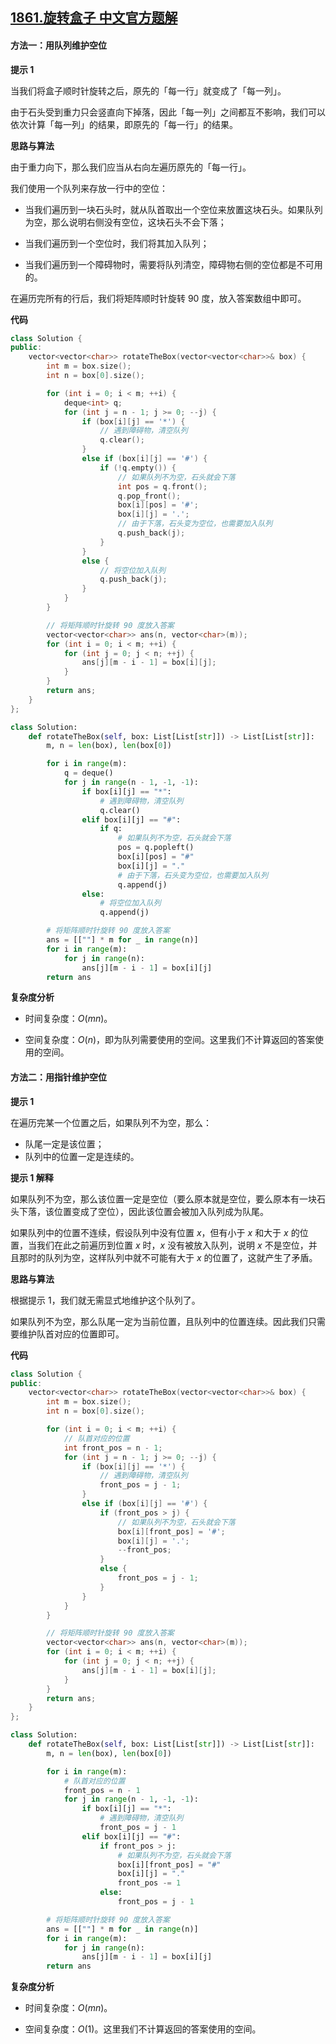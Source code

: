 ## [1861.旋转盒子 中文官方题解](https://leetcode.cn/problems/rotating-the-box/solutions/100000/xuan-zhuan-he-zi-by-leetcode-solution-us55)

#### 方法一：用队列维护空位

**提示 $1$**

当我们将盒子顺时针旋转之后，原先的「每一行」就变成了「每一列」。

由于石头受到重力只会竖直向下掉落，因此「每一列」之间都互不影响，我们可以依次计算「每一列」的结果，即原先的「每一行」的结果。

**思路与算法**

由于重力向下，那么我们应当从右向左遍历原先的「每一行」。

我们使用一个队列来存放一行中的空位：

- 当我们遍历到一块石头时，就从队首取出一个空位来放置这块石头。如果队列为空，那么说明右侧没有空位，这块石头不会下落；

- 当我们遍历到一个空位时，我们将其加入队列；

- 当我们遍历到一个障碍物时，需要将队列清空，障碍物右侧的空位都是不可用的。

在遍历完所有的行后，我们将矩阵顺时针旋转 $90$ 度，放入答案数组中即可。

**代码**

```C++ [sol1-C++]
class Solution {
public:
    vector<vector<char>> rotateTheBox(vector<vector<char>>& box) {
        int m = box.size();
        int n = box[0].size();

        for (int i = 0; i < m; ++i) {
            deque<int> q;
            for (int j = n - 1; j >= 0; --j) {
                if (box[i][j] == '*') {
                    // 遇到障碍物，清空队列
                    q.clear();
                }
                else if (box[i][j] == '#') {
                    if (!q.empty()) {
                        // 如果队列不为空，石头就会下落
                        int pos = q.front();
                        q.pop_front();
                        box[i][pos] = '#';
                        box[i][j] = '.';
                        // 由于下落，石头变为空位，也需要加入队列
                        q.push_back(j);
                    }
                }
                else {
                    // 将空位加入队列
                    q.push_back(j);
                }
            }
        }

        // 将矩阵顺时针旋转 90 度放入答案
        vector<vector<char>> ans(n, vector<char>(m));
        for (int i = 0; i < m; ++i) {
            for (int j = 0; j < n; ++j) {
                ans[j][m - i - 1] = box[i][j];
            }
        }
        return ans;
    }
};
```

```Python [sol1-Python3]
class Solution:
    def rotateTheBox(self, box: List[List[str]]) -> List[List[str]]:
        m, n = len(box), len(box[0])

        for i in range(m):
            q = deque()
            for j in range(n - 1, -1, -1):
                if box[i][j] == "*":
                    # 遇到障碍物，清空队列
                    q.clear()
                elif box[i][j] == "#":
                    if q:
                        # 如果队列不为空，石头就会下落
                        pos = q.popleft()
                        box[i][pos] = "#"
                        box[i][j] = "."
                        # 由于下落，石头变为空位，也需要加入队列
                        q.append(j)
                else:
                    # 将空位加入队列
                    q.append(j)

        # 将矩阵顺时针旋转 90 度放入答案
        ans = [[""] * m for _ in range(n)]
        for i in range(m):
            for j in range(n):
                ans[j][m - i - 1] = box[i][j]
        return ans
```

**复杂度分析**

- 时间复杂度：$O(mn)$。

- 空间复杂度：$O(n)$，即为队列需要使用的空间。这里我们不计算返回的答案使用的空间。

#### 方法二：用指针维护空位

**提示 $1$**

在遍历完某一个位置之后，如果队列不为空，那么：

- 队尾一定是该位置；
- 队列中的位置一定是连续的。

**提示 $1$ 解释**

如果队列不为空，那么该位置一定是空位（要么原本就是空位，要么原本有一块石头下落，该位置变成了空位），因此该位置会被加入队列成为队尾。

如果队列中的位置不连续，假设队列中没有位置 $x$，但有小于 $x$ 和大于 $x$ 的位置，当我们在此之前遍历到位置 $x$ 时，$x$ 没有被放入队列，说明 $x$ 不是空位，并且那时的队列为空，这样队列中就不可能有大于 $x$ 的位置了，这就产生了矛盾。

**思路与算法**

根据提示 $1$，我们就无需显式地维护这个队列了。

如果队列不为空，那么队尾一定为当前位置，且队列中的位置连续。因此我们只需要维护队首对应的位置即可。

**代码**

```C++ [sol2-C++]
class Solution {
public:
    vector<vector<char>> rotateTheBox(vector<vector<char>>& box) {
        int m = box.size();
        int n = box[0].size();

        for (int i = 0; i < m; ++i) {
            // 队首对应的位置
            int front_pos = n - 1;
            for (int j = n - 1; j >= 0; --j) {
                if (box[i][j] == '*') {
                    // 遇到障碍物，清空队列
                    front_pos = j - 1;
                }
                else if (box[i][j] == '#') {
                    if (front_pos > j) {
                        // 如果队列不为空，石头就会下落
                        box[i][front_pos] = '#';
                        box[i][j] = '.';
                        --front_pos;
                    }
                    else {
                        front_pos = j - 1;
                    }
                }
            }
        }

        // 将矩阵顺时针旋转 90 度放入答案
        vector<vector<char>> ans(n, vector<char>(m));
        for (int i = 0; i < m; ++i) {
            for (int j = 0; j < n; ++j) {
                ans[j][m - i - 1] = box[i][j];
            }
        }
        return ans;
    }
};
```

```Python [sol2-Python3]
class Solution:
    def rotateTheBox(self, box: List[List[str]]) -> List[List[str]]:
        m, n = len(box), len(box[0])

        for i in range(m):
            # 队首对应的位置
            front_pos = n - 1
            for j in range(n - 1, -1, -1):
                if box[i][j] == "*":
                    # 遇到障碍物，清空队列
                    front_pos = j - 1
                elif box[i][j] == "#":
                    if front_pos > j:
                        # 如果队列不为空，石头就会下落
                        box[i][front_pos] = "#"
                        box[i][j] = "."
                        front_pos -= 1
                    else:
                        front_pos = j - 1

        # 将矩阵顺时针旋转 90 度放入答案
        ans = [[""] * m for _ in range(n)]
        for i in range(m):
            for j in range(n):
                ans[j][m - i - 1] = box[i][j]
        return ans
```

**复杂度分析**

- 时间复杂度：$O(mn)$。

- 空间复杂度：$O(1)$。这里我们不计算返回的答案使用的空间。